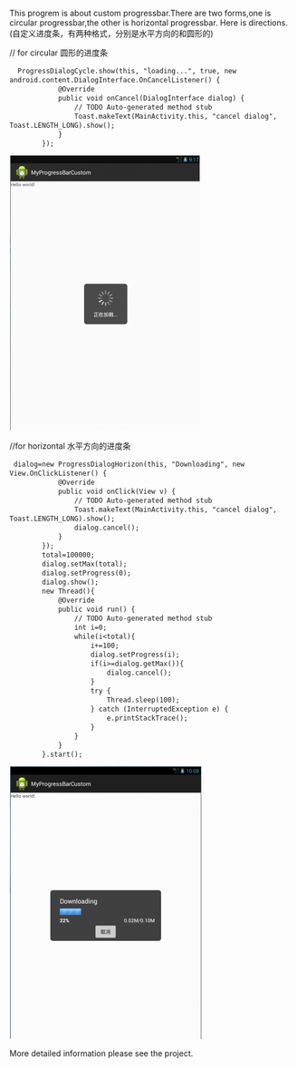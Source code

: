 This progrem is about custom progressbar.There are two forms,one is circular progressbar,the other is horizontal progressbar.
Here is directions.(自定义进度条，有两种格式，分别是水平方向的和圆形的)

// for circular 圆形的进度条
```
  ProgressDialogCycle.show(this, "loading...", true, new android.content.DialogInterface.OnCancelListener() {
			@Override
			public void onCancel(DialogInterface dialog) {
				// TODO Auto-generated method stub
				Toast.makeText(MainActivity.this, "cancel dialog", Toast.LENGTH_LONG).show();
			}
		});
```
![image](https://github.com/guomm/ProgressBarCustom/raw/master/circular.png)

//for horizontal 水平方向的进度条
```
 dialog=new ProgressDialogHorizon(this, "Downloading", new View.OnClickListener() {
			@Override
			public void onClick(View v) {
				// TODO Auto-generated method stub
				Toast.makeText(MainActivity.this, "cancel dialog", Toast.LENGTH_LONG).show();
				dialog.cancel();
			}
		});
		total=100000;
		dialog.setMax(total);
		dialog.setProgress(0);
		dialog.show();
		new Thread(){
			@Override
			public void run() {
				// TODO Auto-generated method stub
				int i=0;
				while(i<total){
					i+=100;
					dialog.setProgress(i);
					if(i>=dialog.getMax()){
						dialog.cancel();
					}
					try {
						Thread.sleep(100);
					} catch (InterruptedException e) {
						e.printStackTrace();
					}
				}
			}
		}.start();
```	
		
![image](https://github.com/guomm/ProgressBarCustom/raw/master/horizontal.png)

More detailed information please see the project.

